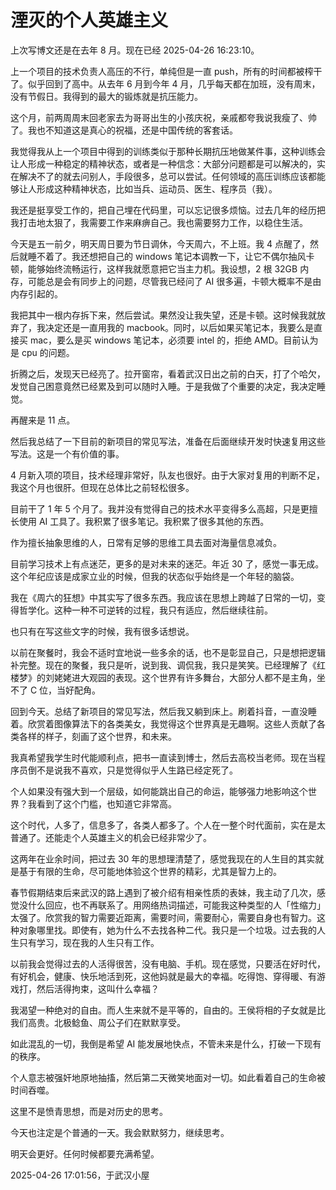 # 湮灭的个人英雄主义

上次写博文还是在去年 8 月。现在已经 2025-04-26 16:23:10。

上一个项目的技术负责人高压的不行，单纯但是一直 push，所有的时间都被榨干了。似乎回到了高中。从去年 6 月到今年 4 月，几乎每天都在加班，没有周末，没有节假日。我得到的最大的锻炼就是抗压能力。

这个月，前两周周末回老家去为哥哥出生的小孩庆祝，亲戚都夸我说我瘦了、帅了。我也不知道这是真心的祝福，还是中国传统的客套话。

我觉得我从上一个项目中得到的训练类似于那种长期抗压地做某件事，这种训练会让人形成一种稳定的精神状态，或者是一种信念：大部分问题都是可以解决的，实在解决不了的就去问别人，手段很多，总可以尝试。任何领域的高压训练应该都能够让人形成这种精神状态，比如当兵、运动员、医生、程序员（我）。

我还是挺享受工作的，把自己埋在代码里，可以忘记很多烦恼。过去几年的经历把我打击地太狠了，我需要工作来麻痹自己。我也需要努力工作，以稳住生活。

今天是五一前夕，明天周日要为节日调休，今天周六，不上班。我 4 点醒了，然后就睡不着了。我还想把自己的 windows 笔记本调教一下，让它不偶尔抽风卡顿，能够始终流畅运行，这样我就愿意把它当主力机。我设想，2 根 32GB 内存，可能总是会有同步上的问题，尽管我已经问了 AI 很多遍，卡顿大概率不是由内存引起的。

我把其中一根内存拆下来，然后尝试。果然没让我失望，还是卡顿。这时候我就放弃了，我决定还是一直用我的 macbook。同时，以后如果买笔记本，我要么是直接买 mac，要么是买 windows 笔记本，必须要 intel 的，拒绝 AMD。目前认为是 cpu 的问题。

折腾之后，发现天已经亮了。拉开窗帘，看着武汉日出之前的白天，打了个哈欠，发觉自己困意竟然已经累及到可以随时入睡。于是我做了个重要的决定，我决定睡觉。

再醒来是 11 点。

然后我总结了一下目前的新项目的常见写法，准备在后面继续开发时快速复用这些写法。这是一个有价值的事。

4 月新入项的项目，技术经理非常好，队友也很好。由于大家对复用的判断不足，我这个月也很肝。但现在总体比之前轻松很多。

目前干了 1 年 5 个月了。我并没有觉得自己的技术水平变得多么高超，只是更擅长使用 AI 工具了。我积累了很多笔记。我积累了很多其他的东西。

作为擅长抽象思维的人，日常有足够的思维工具去面对海量信息减负。

目前学习技术上有点迷茫，更多的是对未来的迷茫。年近 30 了，感觉一事无成。这个年纪应该是成家立业的时候，但我的状态似乎始终是一个年轻的脑袋。

我在《周六的狂想》中其实写了很多东西。我应该在思想上跨越了日常的一切，变得哲学化。这种一种不可逆转的过程，我只有适应，然后继续往前。

也只有在写这些文字的时候，我有很多话想说。

以前在聚餐时，我会不适时宜地说一些多余的话，也不是彰显自己，只是想把逻辑补完整。现在的聚餐，我只是听，说到我、调侃我，我只是笑笑。已经理解了《红楼梦》的刘姥姥进大观园的表现。这个世界有许多舞台，大部分人都不是主角，坐不了 C 位，当好配角。

回到今天。总结了新项目的常见写法，然后我又躺到床上。刷着抖音，一直没睡着。欣赏着图像算法下的各类美女，我觉得这个世界真是无趣啊。这些人贡献了各类各样的样子，刻画了这个世界，和未来。

我真希望我学生时代能顺利点，把书一直读到博士，然后去高校当老师。现在当程序员倒不是说我不喜欢，只是觉得似乎人生路已经定死了。

个人如果没有强大到一个层级，如何能跳出自己的命运，能够强力地影响这个世界？我看到了这个门槛，也知道它非常高。

这个时代，人多了，信息多了，各类人都多了。个人在一整个时代面前，实在是太普通了。还能走个人英雄主义的机会已经非常少了。

这两年在业余时间，把过去 30 年的思想理清楚了，感觉我现在的人生目的其实就是基于有限的生命，尽可能地体验这个世界的精彩，尤其是智力上的。

春节假期结束后来武汉的路上遇到了被介绍有相亲性质的表妹，我主动了几次，感觉没什么回应，也不再联系了。用网络热词描述，可能我这种类型的人「性缩力」太强了。欣赏我的智力需要近距离，需要时间，需要耐心，需要自身也有智力。这种对象哪里找。即使有，她为什么不去找各种二代。我只是一个垃圾。过去我的人生只有学习，现在我的人生只有工作。

以前我会觉得过去的人活得很苦，没有电脑、手机。现在感觉，只要活在好时代，有好机会，健康、快乐地活到死，这他妈就是最大的幸福。吃得饱、穿得暖、有游戏打，然后活得拘束，这叫什么幸福？

我渴望一种绝对的自由。而人生来就不是平等的，自由的。王侯将相的子女就是比我们高贵。北极鲶鱼、周公子们在默默享受。

如此混乱的一切，我倒是希望 AI 能发展地快点，不管未来是什么，打破一下现有的秩序。

个人意志被强奸地原地抽搐，然后第二天微笑地面对一切。如此看着自己的生命被时间吞噬。

这里不是愤青思想，而是对历史的思考。

今天也注定是个普通的一天。我会默默努力，继续思考。

明天会更好。任何时候都要充满希望。

2025-04-26 17:01:56，于武汉小屋


